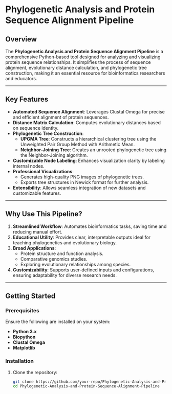 # Phylogenetic Analysis and Protein Sequence Alignment Pipeline

## Overview
The **Phylogenetic Analysis and Protein Sequence Alignment Pipeline** is a comprehensive Python-based tool designed for analyzing and visualizing protein sequence relationships. It simplifies the process of sequence alignment, evolutionary distance calculation, and phylogenetic tree construction, making it an essential resource for bioinformatics researchers and educators.

---

## Key Features
- **Automated Sequence Alignment**: Leverages Clustal Omega for precise and efficient alignment of protein sequences.
- **Distance Matrix Calculation**: Computes evolutionary distances based on sequence identity.
- **Phylogenetic Tree Construction**:
  - **UPGMA Tree**: Constructs a hierarchical clustering tree using the Unweighted Pair Group Method with Arithmetic Mean.
  - **Neighbor-Joining Tree**: Creates an unrooted phylogenetic tree using the Neighbor-Joining algorithm.
- **Customizable Node Labeling**: Enhances visualization clarity by labeling internal nodes.
- **Professional Visualizations**:
  - Generates high-quality PNG images of phylogenetic trees.
  - Exports tree structures in Newick format for further analysis.
- **Extensibility**: Allows seamless integration of new datasets and customizable features.

---

## Why Use This Pipeline?
1. **Streamlined Workflow**: Automates bioinformatics tasks, saving time and reducing manual effort.
2. **Educational Utility**: Provides clear, interpretable outputs ideal for teaching phylogenetics and evolutionary biology.
3. **Broad Applications**:
   - Protein structure and function analysis.
   - Comparative genomics studies.
   - Exploring evolutionary relationships among species.
4. **Customizability**: Supports user-defined inputs and configurations, ensuring adaptability for diverse research needs.

---

## Getting Started
### Prerequisites
Ensure the following are installed on your system:
- **Python 3.x**
- **Biopython**
- **Clustal Omega**
- **Matplotlib**

### Installation
1. Clone the repository:
   ```bash
   git clone https://github.com/your-repo/Phylogenetic-Analysis-and-Protein-Sequence-Alignment-Pipeline.git
   cd Phylogenetic-Analysis-and-Protein-Sequence-Alignment-Pipeline
